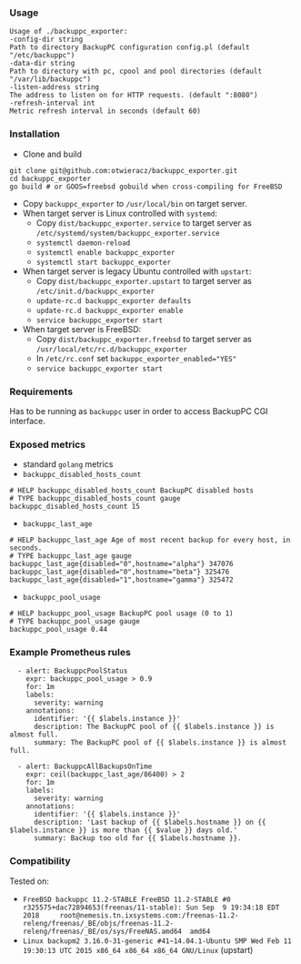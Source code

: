### Usage
```
Usage of ./backuppc_exporter:
-config-dir string
Path to directory BackupPC configuration config.pl (default "/etc/backuppc")
-data-dir string
Path to directory with pc, cpool and pool directories (default "/var/lib/backuppc")
-listen-address string
The address to listen on for HTTP requests. (default ":8080")
-refresh-interval int
Metric refresh interval in seconds (default 60)
```

### Installation
* Clone and build
```
git clone git@github.com:otwieracz/backuppc_exporter.git
cd backuppc_exporter
go build # or GOOS=freebsd gobuild when cross-compiling for FreeBSD
```
* Copy `backuppc_exporter` to `/usr/local/bin` on target server.
* When target server is Linux controlled with `systemd`:
  * Copy `dist/backuppc_exporter.service` to target server as `/etc/systemd/system/backuppc_exporter.service`
  * `systemctl daemon-reload`
  * `systemctl enable backuppc_exporter`
  * `systemctl start backuppc_exporter`
* When target server is legacy Ubuntu controlled with `upstart`:
  * Copy `dist/backuppc_exporter.upstart` to target server as `/etc/init.d/backuppc_exporter`
  * `update-rc.d backuppc_exporter defaults`
  * `update-rc.d backuppc_exporter enable`
  * `service backuppc_exporter start`
* When target server is FreeBSD:
  * Copy `dist/backuppc_exporter.freebsd` to target server as `/usr/local/etc/rc.d/backuppc_exporter`
  * In `/etc/rc.conf` set `backuppc_exporter_enabled="YES"`
  * `service backuppc_exporter start`

### Requirements
Has to be running as `backuppc` user in order to access BackupPC CGI interface.

### Exposed metrics
* standard `golang` metrics
* `backuppc_disabled_hosts_count`
```
# HELP backuppc_disabled_hosts_count BackupPC disabled hosts
# TYPE backuppc_disabled_hosts_count gauge
backuppc_disabled_hosts_count 15
```
* `backuppc_last_age`
```
# HELP backuppc_last_age Age of most recent backup for every host, in seconds.
# TYPE backuppc_last_age gauge
backuppc_last_age{disabled="0",hostname="alpha"} 347076
backuppc_last_age{disabled="0",hostname="beta"} 325476
backuppc_last_age{disabled="1",hostname="gamma"} 325472
```
* `backuppc_pool_usage`
```
# HELP backuppc_pool_usage BackupPC pool usage (0 to 1)
# TYPE backuppc_pool_usage gauge
backuppc_pool_usage 0.44
```

### Example Prometheus rules

``` 
  - alert: BackuppcPoolStatus
    expr: backuppc_pool_usage > 0.9
    for: 1m
    labels:
      severity: warning
    annotations:
      identifier: '{{ $labels.instance }}'
      description: The BackupPC pool of {{ $labels.instance }} is almost full.
      summary: The BackupPC pool of {{ $labels.instance }} is almost full.
```

```
  - alert: BackuppcAllBackupsOnTime
    expr: ceil(backuppc_last_age/86400) > 2
    for: 1m
    labels:
      severity: warning
    annotations:
      identifier: '{{ $labels.instance }}'
      description: 'Last backup of {{ $labels.hostname }} on {{ $labels.instance }} is more than {{ $value }} days old.'
      summary: Backup too old for {{ $labels.hostname }}.
```

### Compatibility
Tested on:
* `FreeBSD backuppc 11.2-STABLE FreeBSD 11.2-STABLE #0 r325575+dac72894653(freenas/11-stable): Sun Sep  9 19:34:18 EDT 2018     root@nemesis.tn.ixsystems.com:/freenas-11.2-releng/freenas/_BE/objs/freenas-11.2-releng/freenas/_BE/os/sys/FreeNAS.amd64  amd64`
* `Linux backupm2 3.16.0-31-generic #41~14.04.1-Ubuntu SMP Wed Feb 11 19:30:13 UTC 2015 x86_64 x86_64 x86_64 GNU/Linux` (upstart)
